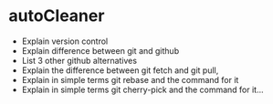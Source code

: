 # autoCleaner

- Explain version control
- Explain difference between git and github
- List 3 other github alternatives
- Explain the difference between git fetch and git pull,
- Explain in simple terms git rebase and the command for it
- Explain in simple terms git cherry-pick and the command for it...